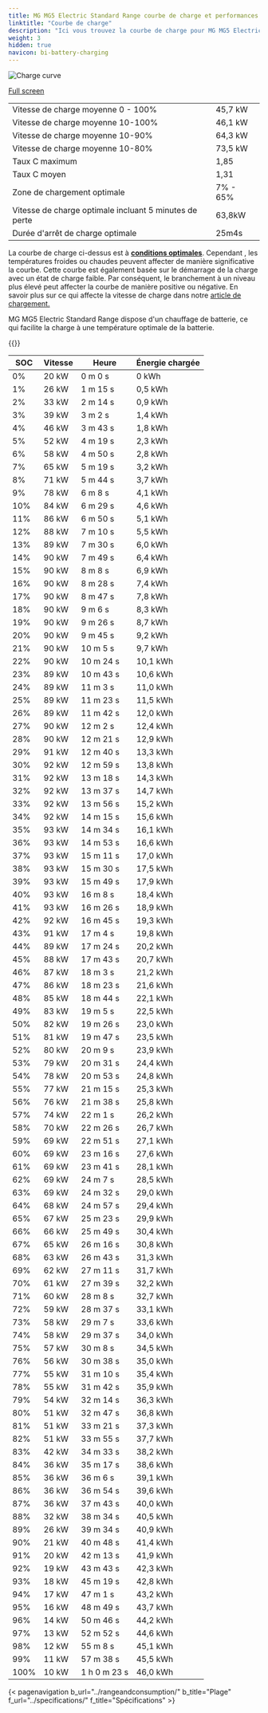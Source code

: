 ```yaml
---
title: MG MG5 Electric Standard Range courbe de charge et performances
linktitle: "Courbe de charge"
description: "Ici vous trouvez la courbe de charge pour MG MG5 Electric Standard Range."
weight: 3
hidden: true
navicon: bi-battery-charging
---
```

<!-- markdownlint-disable MD033 -->
<img src="/images/models/mg/mg5/mg5_electric_standard_range/chargingcurve.svg" alt="Charge curve" class="img-fluid">

[Full screen](/images/models/mg/mg5/mg5_electric_standard_range/chargingcurve.svg)


<table class="table table-striped border">
<tbody>
<tr>
<td>Vitesse de charge moyenne 0 - 100%</td><td>45,7 kW</td>
</tr>
<tr>
<td>Vitesse de charge moyenne 10-100%</td><td>46,1 kW</td>
</tr>
<tr>
<td>Vitesse de charge moyenne 10-90%</td><td>64,3 kW</td>
</tr>
<tr>
<td>Vitesse de charge moyenne 10-80%</td><td>73,5 kW</td>
</tr>
<tr>
<td>Taux C maximum</td><td>1,85</td>
</tr>
<tr>
<td>Taux C moyen</td><td>1,31</td>
</tr>
<tr>
<td>Zone de chargement optimale</td><td>7% - 65%</td>
</tr>
<tr>
<td>Vitesse de charge optimale incluant 5 minutes de perte</td><td>63,8kW</td>
</tr>
<tr>
<td>Durée d'arrêt de charge optimale</td><td>25m4s</td>
</tr>
</tbody>
</table>


La courbe de charge ci-dessus est à **[conditions optimales](../../../../../technology/battery/charging/#temperature)**. Cependant , les températures froides ou chaudes peuvent affecter de manière significative la courbe. Cette courbe est également basée sur le démarrage de la charge avec un état de charge faible. Par conséquent, le branchement à un niveau plus élevé peut affecter la courbe de manière positive ou négative. En savoir plus sur ce qui affecte la vitesse de charge dans notre [article de chargement.](../../../../../technology/battery/charging/)


MG MG5 Electric Standard Range dispose d'un chauffage de batterie, ce qui facilite la charge à une température optimale de la batterie.


{{<evkxdisplayaddarticle />}}
<table class="table table-striped border">
<thead>
<tr><th>SOC</th><th>Vitesse</th><th>Heure</th><th>Énergie chargée</th></tr>
</thead>
<tbody>
<tr>
<td>0%</td><td>20 kW</td><td> 0 m 0 s </td><td>0 kWh </td>
</tr>
<tr>
<td>1%</td><td>26 kW</td><td> 1 m 15 s </td><td>0,5 kWh </td>
</tr>
<tr>
<td>2%</td><td>33 kW</td><td> 2 m 14 s </td><td>0,9 kWh </td>
</tr>
<tr>
<td>3%</td><td>39 kW</td><td> 3 m 2 s </td><td>1,4 kWh </td>
</tr>
<tr>
<td>4%</td><td>46 kW</td><td> 3 m 43 s </td><td>1,8 kWh </td>
</tr>
<tr>
<td>5%</td><td>52 kW</td><td> 4 m 19 s </td><td>2,3 kWh </td>
</tr>
<tr>
<td>6%</td><td>58 kW</td><td> 4 m 50 s </td><td>2,8 kWh </td>
</tr>
<tr>
<td>7%</td><td>65 kW</td><td> 5 m 19 s </td><td>3,2 kWh </td>
</tr>
<tr>
<td>8%</td><td>71 kW</td><td> 5 m 44 s </td><td>3,7 kWh </td>
</tr>
<tr>
<td>9%</td><td>78 kW</td><td> 6 m 8 s </td><td>4,1 kWh </td>
</tr>
<tr>
<td>10%</td><td>84 kW</td><td> 6 m 29 s </td><td>4,6 kWh </td>
</tr>
<tr>
<td>11%</td><td>86 kW</td><td> 6 m 50 s </td><td>5,1 kWh </td>
</tr>
<tr>
<td>12%</td><td>88 kW</td><td> 7 m 10 s </td><td>5,5 kWh </td>
</tr>
<tr>
<td>13%</td><td>89 kW</td><td> 7 m 30 s </td><td>6,0 kWh </td>
</tr>
<tr>
<td>14%</td><td>90 kW</td><td> 7 m 49 s </td><td>6,4 kWh </td>
</tr>
<tr>
<td>15%</td><td>90 kW</td><td> 8 m 8 s </td><td>6,9 kWh </td>
</tr>
<tr>
<td>16%</td><td>90 kW</td><td> 8 m 28 s </td><td>7,4 kWh </td>
</tr>
<tr>
<td>17%</td><td>90 kW</td><td> 8 m 47 s </td><td>7,8 kWh </td>
</tr>
<tr>
<td>18%</td><td>90 kW</td><td> 9 m 6 s </td><td>8,3 kWh </td>
</tr>
<tr>
<td>19%</td><td>90 kW</td><td> 9 m 26 s </td><td>8,7 kWh </td>
</tr>
<tr>
<td>20%</td><td>90 kW</td><td> 9 m 45 s </td><td>9,2 kWh </td>
</tr>
<tr>
<td>21%</td><td>90 kW</td><td> 10 m 5 s </td><td>9,7 kWh </td>
</tr>
<tr>
<td>22%</td><td>90 kW</td><td> 10 m 24 s </td><td>10,1 kWh </td>
</tr>
<tr>
<td>23%</td><td>89 kW</td><td> 10 m 43 s </td><td>10,6 kWh </td>
</tr>
<tr>
<td>24%</td><td>89 kW</td><td> 11 m 3 s </td><td>11,0 kWh </td>
</tr>
<tr>
<td>25%</td><td>89 kW</td><td> 11 m 23 s </td><td>11,5 kWh </td>
</tr>
<tr>
<td>26%</td><td>89 kW</td><td> 11 m 42 s </td><td>12,0 kWh </td>
</tr>
<tr>
<td>27%</td><td>90 kW</td><td> 12 m 2 s </td><td>12,4 kWh </td>
</tr>
<tr>
<td>28%</td><td>90 kW</td><td> 12 m 21 s </td><td>12,9 kWh </td>
</tr>
<tr>
<td>29%</td><td>91 kW</td><td> 12 m 40 s </td><td>13,3 kWh </td>
</tr>
<tr>
<td>30%</td><td>92 kW</td><td> 12 m 59 s </td><td>13,8 kWh </td>
</tr>
<tr>
<td>31%</td><td>92 kW</td><td> 13 m 18 s </td><td>14,3 kWh </td>
</tr>
<tr>
<td>32%</td><td>92 kW</td><td> 13 m 37 s </td><td>14,7 kWh </td>
</tr>
<tr>
<td>33%</td><td>92 kW</td><td> 13 m 56 s </td><td>15,2 kWh </td>
</tr>
<tr>
<td>34%</td><td>92 kW</td><td> 14 m 15 s </td><td>15,6 kWh </td>
</tr>
<tr>
<td>35%</td><td>93 kW</td><td> 14 m 34 s </td><td>16,1 kWh </td>
</tr>
<tr>
<td>36%</td><td>93 kW</td><td> 14 m 53 s </td><td>16,6 kWh </td>
</tr>
<tr>
<td>37%</td><td>93 kW</td><td> 15 m 11 s </td><td>17,0 kWh </td>
</tr>
<tr>
<td>38%</td><td>93 kW</td><td> 15 m 30 s </td><td>17,5 kWh </td>
</tr>
<tr>
<td>39%</td><td>93 kW</td><td> 15 m 49 s </td><td>17,9 kWh </td>
</tr>
<tr>
<td>40%</td><td>93 kW</td><td> 16 m 8 s </td><td>18,4 kWh </td>
</tr>
<tr>
<td>41%</td><td>93 kW</td><td> 16 m 26 s </td><td>18,9 kWh </td>
</tr>
<tr>
<td>42%</td><td>92 kW</td><td> 16 m 45 s </td><td>19,3 kWh </td>
</tr>
<tr>
<td>43%</td><td>91 kW</td><td> 17 m 4 s </td><td>19,8 kWh </td>
</tr>
<tr>
<td>44%</td><td>89 kW</td><td> 17 m 24 s </td><td>20,2 kWh </td>
</tr>
<tr>
<td>45%</td><td>88 kW</td><td> 17 m 43 s </td><td>20,7 kWh </td>
</tr>
<tr>
<td>46%</td><td>87 kW</td><td> 18 m 3 s </td><td>21,2 kWh </td>
</tr>
<tr>
<td>47%</td><td>86 kW</td><td> 18 m 23 s </td><td>21,6 kWh </td>
</tr>
<tr>
<td>48%</td><td>85 kW</td><td> 18 m 44 s </td><td>22,1 kWh </td>
</tr>
<tr>
<td>49%</td><td>83 kW</td><td> 19 m 5 s </td><td>22,5 kWh </td>
</tr>
<tr>
<td>50%</td><td>82 kW</td><td> 19 m 26 s </td><td>23,0 kWh </td>
</tr>
<tr>
<td>51%</td><td>81 kW</td><td> 19 m 47 s </td><td>23,5 kWh </td>
</tr>
<tr>
<td>52%</td><td>80 kW</td><td> 20 m 9 s </td><td>23,9 kWh </td>
</tr>
<tr>
<td>53%</td><td>79 kW</td><td> 20 m 31 s </td><td>24,4 kWh </td>
</tr>
<tr>
<td>54%</td><td>78 kW</td><td> 20 m 53 s </td><td>24,8 kWh </td>
</tr>
<tr>
<td>55%</td><td>77 kW</td><td> 21 m 15 s </td><td>25,3 kWh </td>
</tr>
<tr>
<td>56%</td><td>76 kW</td><td> 21 m 38 s </td><td>25,8 kWh </td>
</tr>
<tr>
<td>57%</td><td>74 kW</td><td> 22 m 1 s </td><td>26,2 kWh </td>
</tr>
<tr>
<td>58%</td><td>70 kW</td><td> 22 m 26 s </td><td>26,7 kWh </td>
</tr>
<tr>
<td>59%</td><td>69 kW</td><td> 22 m 51 s </td><td>27,1 kWh </td>
</tr>
<tr>
<td>60%</td><td>69 kW</td><td> 23 m 16 s </td><td>27,6 kWh </td>
</tr>
<tr>
<td>61%</td><td>69 kW</td><td> 23 m 41 s </td><td>28,1 kWh </td>
</tr>
<tr>
<td>62%</td><td>69 kW</td><td> 24 m 7 s </td><td>28,5 kWh </td>
</tr>
<tr>
<td>63%</td><td>69 kW</td><td> 24 m 32 s </td><td>29,0 kWh </td>
</tr>
<tr>
<td>64%</td><td>68 kW</td><td> 24 m 57 s </td><td>29,4 kWh </td>
</tr>
<tr>
<td>65%</td><td>67 kW</td><td> 25 m 23 s </td><td>29,9 kWh </td>
</tr>
<tr>
<td>66%</td><td>66 kW</td><td> 25 m 49 s </td><td>30,4 kWh </td>
</tr>
<tr>
<td>67%</td><td>65 kW</td><td> 26 m 16 s </td><td>30,8 kWh </td>
</tr>
<tr>
<td>68%</td><td>63 kW</td><td> 26 m 43 s </td><td>31,3 kWh </td>
</tr>
<tr>
<td>69%</td><td>62 kW</td><td> 27 m 11 s </td><td>31,7 kWh </td>
</tr>
<tr>
<td>70%</td><td>61 kW</td><td> 27 m 39 s </td><td>32,2 kWh </td>
</tr>
<tr>
<td>71%</td><td>60 kW</td><td> 28 m 8 s </td><td>32,7 kWh </td>
</tr>
<tr>
<td>72%</td><td>59 kW</td><td> 28 m 37 s </td><td>33,1 kWh </td>
</tr>
<tr>
<td>73%</td><td>58 kW</td><td> 29 m 7 s </td><td>33,6 kWh </td>
</tr>
<tr>
<td>74%</td><td>58 kW</td><td> 29 m 37 s </td><td>34,0 kWh </td>
</tr>
<tr>
<td>75%</td><td>57 kW</td><td> 30 m 8 s </td><td>34,5 kWh </td>
</tr>
<tr>
<td>76%</td><td>56 kW</td><td> 30 m 38 s </td><td>35,0 kWh </td>
</tr>
<tr>
<td>77%</td><td>55 kW</td><td> 31 m 10 s </td><td>35,4 kWh </td>
</tr>
<tr>
<td>78%</td><td>55 kW</td><td> 31 m 42 s </td><td>35,9 kWh </td>
</tr>
<tr>
<td>79%</td><td>54 kW</td><td> 32 m 14 s </td><td>36,3 kWh </td>
</tr>
<tr>
<td>80%</td><td>51 kW</td><td> 32 m 47 s </td><td>36,8 kWh </td>
</tr>
<tr>
<td>81%</td><td>51 kW</td><td> 33 m 21 s </td><td>37,3 kWh </td>
</tr>
<tr>
<td>82%</td><td>51 kW</td><td> 33 m 55 s </td><td>37,7 kWh </td>
</tr>
<tr>
<td>83%</td><td>42 kW</td><td> 34 m 33 s </td><td>38,2 kWh </td>
</tr>
<tr>
<td>84%</td><td>36 kW</td><td> 35 m 17 s </td><td>38,6 kWh </td>
</tr>
<tr>
<td>85%</td><td>36 kW</td><td> 36 m 6 s </td><td>39,1 kWh </td>
</tr>
<tr>
<td>86%</td><td>36 kW</td><td> 36 m 54 s </td><td>39,6 kWh </td>
</tr>
<tr>
<td>87%</td><td>36 kW</td><td> 37 m 43 s </td><td>40,0 kWh </td>
</tr>
<tr>
<td>88%</td><td>32 kW</td><td> 38 m 34 s </td><td>40,5 kWh </td>
</tr>
<tr>
<td>89%</td><td>26 kW</td><td> 39 m 34 s </td><td>40,9 kWh </td>
</tr>
<tr>
<td>90%</td><td>21 kW</td><td> 40 m 48 s </td><td>41,4 kWh </td>
</tr>
<tr>
<td>91%</td><td>20 kW</td><td> 42 m 13 s </td><td>41,9 kWh </td>
</tr>
<tr>
<td>92%</td><td>19 kW</td><td> 43 m 43 s </td><td>42,3 kWh </td>
</tr>
<tr>
<td>93%</td><td>18 kW</td><td> 45 m 19 s </td><td>42,8 kWh </td>
</tr>
<tr>
<td>94%</td><td>17 kW</td><td> 47 m 1 s </td><td>43,2 kWh </td>
</tr>
<tr>
<td>95%</td><td>16 kW</td><td> 48 m 49 s </td><td>43,7 kWh </td>
</tr>
<tr>
<td>96%</td><td>14 kW</td><td> 50 m 46 s </td><td>44,2 kWh </td>
</tr>
<tr>
<td>97%</td><td>13 kW</td><td> 52 m 52 s </td><td>44,6 kWh </td>
</tr>
<tr>
<td>98%</td><td>12 kW</td><td> 55 m 8 s </td><td>45,1 kWh </td>
</tr>
<tr>
<td>99%</td><td>11 kW</td><td> 57 m 38 s </td><td>45,5 kWh </td>
</tr>
<tr>
<td>100%</td><td>10 kW</td><td>1 h 0 m 23 s </td><td>46,0 kWh </td>
</tr>
</tbody>
</table>


{< pagenavigation b_url="../rangeandconsumption/" b_title="Plage" f_url="../specifications/" f_title="Spécifications" >}
